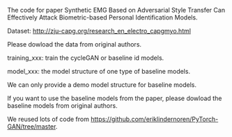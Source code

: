 The code for paper Synthetic EMG Based on Adversarial Style Transfer Can Effectively Attack Biometric-based Personal Identification Models.

Dataset: http://zju-capg.org/research_en_electro_capgmyo.html 

Please dowload the data from original authors.

training_xxx: train the cycleGAN or baseline id models.

model_xxx: the model structure of one type of baseline models.

We can only provide a demo model structure for baseline models.

If you want to use the baseline models from the paper, please dowload the baseline models from original authors.

We reused lots of code from https://github.com/eriklindernoren/PyTorch-GAN/tree/master.
